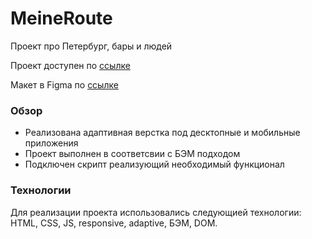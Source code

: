 # MeineRoute
Проект про Петербург, бары и людей

Проект доступен по [ссылке](https://gratisfo72.github.io/Meine_Route_spb/) 

Макет в Figma по [ссылке](https://www.figma.com/file/6pgIzh0zidC7peR3oyCfDh/MeineRoutePrototype?node-id=1%3A2)
### Обзор
* Реализована адаптивная верстка под десктопные и мобильные приложения
* Проект выполнен в соответсвии с БЭМ подходом
* Подключен скрипт реализующий необходимый функционал

### Технологии
Для реализации проекта использовались следующией технологии: HTML, CSS, JS, responsive, adaptive, БЭМ, DOM.
 
 
 


